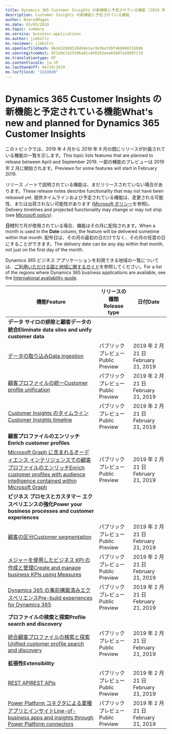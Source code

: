```yaml
---
title: Dynamics 365 Customer Insights の新機能と予定されている機能 (2019 年 4 月)
description: Customer Insights の新機能と予定されている機能
author: NimrodMagen
ms.date: 03/03/2019
ms.topic: summary
ms.service: business-applications
ms.author: jimholtz
ms.reviewer: jimholtz
ms.openlocfilehash: 66de52b085104b8e1ac9b36afd9f4bd96071bb96
ms.sourcegitcommit: 921dde7a25596a81c049162eee650d7a2009f17d
ms.translationtype: HT
ms.contentlocale: ja-JP
ms.lasthandoff: 04/29/2019
ms.locfileid: "1224930"
---
```

# <a name="whats-new-and-planned-for-dynamics-365-customer-insights"></a><span data-ttu-id="7135b-103">Dynamics 365 Customer Insights の新機能と予定されている機能</span><span class="sxs-lookup"><span data-stu-id="7135b-103">What's new and planned for Dynamics 365 Customer Insights</span></span>  

<span data-ttu-id="7135b-104">このトピックでは、2019 年 4 月から 2019 年 9 月の間にリリースが計画されている機能の一覧を示します。</span><span class="sxs-lookup"><span data-stu-id="7135b-104">This topic lists features that are planned to release between April and September 2019.</span></span> <span data-ttu-id="7135b-105">一部の機能のプレビューは 2019 年 2 月に開始されます。</span><span class="sxs-lookup"><span data-stu-id="7135b-105">Previews for some features will start in February 2019.</span></span>

<span data-ttu-id="7135b-106">リリース ノートで説明されている機能は、まだリリースされていない場合があります。</span><span class="sxs-lookup"><span data-stu-id="7135b-106">These release notes describe functionality that may not have been released yet.</span></span> <span data-ttu-id="7135b-107">提供タイムラインおよび予定されている機能は、変更される可能性、または出荷されない可能性があります ([Microsoft ポリシー](https://go.microsoft.com/fwlink/p/?linkid=2007332)を参照)。</span><span class="sxs-lookup"><span data-stu-id="7135b-107">Delivery timelines and projected functionality may change or may not ship (see [Microsoft policy](https://go.microsoft.com/fwlink/p/?linkid=2007332)).</span></span>

<span data-ttu-id="7135b-108">**日付**列で月が使用されている場合、機能はその月に配信されます。</span><span class="sxs-lookup"><span data-stu-id="7135b-108">When a month is used in the **Date** column, the feature will be delivered sometime within that month.</span></span> <span data-ttu-id="7135b-109">配布日は、その月の最初の日だけでなく、その月の任意の日にすることができます。</span><span class="sxs-lookup"><span data-stu-id="7135b-109">The delivery date can be any day within that month, not just on the first day of the month.</span></span>

<span data-ttu-id="7135b-110">Dynamics 365 ビジネス アプリケーションを利用できる地域の一覧については、[ご利用いただける国と地域に関するガイド](https://aka.ms/dynamics_365_international_availability_deck)を参照してください。</span><span class="sxs-lookup"><span data-stu-id="7135b-110">For a list of the regions where Dynamics 365 business applications are available, see the [International availability guide](https://aka.ms/dynamics_365_international_availability_deck).</span></span> 


| <span data-ttu-id="7135b-111">機能</span><span class="sxs-lookup"><span data-stu-id="7135b-111">Feature</span></span>   | <span data-ttu-id="7135b-112">リリースの種類</span><span class="sxs-lookup"><span data-stu-id="7135b-112">Release type</span></span> | <span data-ttu-id="7135b-113">日付</span><span class="sxs-lookup"><span data-stu-id="7135b-113">Date</span></span> |
|-----------|---------|----------------------|
| <span data-ttu-id="7135b-114">**データ サイロの排除と顧客データの統合**</span><span class="sxs-lookup"><span data-stu-id="7135b-114">**Eliminate data silos and unify customer data**</span></span>      |    |             |
| [<span data-ttu-id="7135b-115">データの取り込み</span><span class="sxs-lookup"><span data-stu-id="7135b-115">Data ingestion</span></span>](eliminate-data-silos.md#data-ingestion)       | <span data-ttu-id="7135b-116">パブリック プレビュー</span><span class="sxs-lookup"><span data-stu-id="7135b-116">Public Preview</span></span>   | <span data-ttu-id="7135b-117">2019 年 2 月 21 日</span><span class="sxs-lookup"><span data-stu-id="7135b-117">February 21, 2019</span></span>            |
| [<span data-ttu-id="7135b-118">顧客プロファイルの統一</span><span class="sxs-lookup"><span data-stu-id="7135b-118">Customer profile unification</span></span>](eliminate-data-silos.md#customer-profile-unification)   | <span data-ttu-id="7135b-119">パブリック プレビュー</span><span class="sxs-lookup"><span data-stu-id="7135b-119">Public Preview</span></span>   | <span data-ttu-id="7135b-120">2019 年 2 月 21 日</span><span class="sxs-lookup"><span data-stu-id="7135b-120">February 21, 2019</span></span>            |
| [<span data-ttu-id="7135b-121">Customer Insights のタイムライン</span><span class="sxs-lookup"><span data-stu-id="7135b-121">Customer Insights timeline</span></span>](eliminate-data-silos.md#customer-insights-timeline)  | <span data-ttu-id="7135b-122">パブリック プレビュー</span><span class="sxs-lookup"><span data-stu-id="7135b-122">Public Preview</span></span>   | <span data-ttu-id="7135b-123">2019 年 2 月 21 日</span><span class="sxs-lookup"><span data-stu-id="7135b-123">February 21, 2019</span></span>            |
| <span data-ttu-id="7135b-124">**顧客プロファイルのエンリッチ**</span><span class="sxs-lookup"><span data-stu-id="7135b-124">**Enrich customer profiles**</span></span>|  |   |
| [<span data-ttu-id="7135b-125">Microsoft Graph に含まれるオーディエンス インテリジェンスでの顧客プロファイルのエンリッチ</span><span class="sxs-lookup"><span data-stu-id="7135b-125">Enrich customer profiles with audience intelligence contained within Microsoft Graph</span></span>](enrich-customer-profiles.md#enrich-customer-profiles-with-audience-intelligence-contained-within-microsoft-graph) | <span data-ttu-id="7135b-126">パブリック プレビュー</span><span class="sxs-lookup"><span data-stu-id="7135b-126">Public Preview</span></span>   | <span data-ttu-id="7135b-127">2019 年 2 月 21 日</span><span class="sxs-lookup"><span data-stu-id="7135b-127">February 21, 2019</span></span>            |
| <span data-ttu-id="7135b-128">**ビジネス プロセスとカスタマー エクスペリエンスの強化**</span><span class="sxs-lookup"><span data-stu-id="7135b-128">**Power your business processes and customer experiences**</span></span>          |    |             |
| [<span data-ttu-id="7135b-129">顧客の区分</span><span class="sxs-lookup"><span data-stu-id="7135b-129">Customer segmentation</span></span>](power-business-processes.md#customer-segmentation) | <span data-ttu-id="7135b-130">パブリック プレビュー</span><span class="sxs-lookup"><span data-stu-id="7135b-130">Public Preview</span></span>   | <span data-ttu-id="7135b-131">2019 年 2 月 21 日</span><span class="sxs-lookup"><span data-stu-id="7135b-131">February 21, 2019</span></span>            |
| [<span data-ttu-id="7135b-132">メジャーを使用したビジネス KPI の作成と管理</span><span class="sxs-lookup"><span data-stu-id="7135b-132">Create and manage business KPIs using Measures</span></span>](power-business-processes.md#create-and-manage-business-kpis-using-measures)  | <span data-ttu-id="7135b-133">パブリック プレビュー</span><span class="sxs-lookup"><span data-stu-id="7135b-133">Public Preview</span></span>   | <span data-ttu-id="7135b-134">2019 年 2 月 21 日</span><span class="sxs-lookup"><span data-stu-id="7135b-134">February 21, 2019</span></span>            |
| [<span data-ttu-id="7135b-135">Dynamics 365 の事前構築済みエクスペリエンス</span><span class="sxs-lookup"><span data-stu-id="7135b-135">Pre-build experiences for Dynamics 365</span></span>](power-business-processes.md#pre-build-experiences-for-dynamics-365)| <span data-ttu-id="7135b-136">パブリック プレビュー</span><span class="sxs-lookup"><span data-stu-id="7135b-136">Public Preview</span></span>   | <span data-ttu-id="7135b-137">2019 年 2 月 21 日</span><span class="sxs-lookup"><span data-stu-id="7135b-137">February 21, 2019</span></span>            |
| <span data-ttu-id="7135b-138">**プロファイルの検索と探索**</span><span class="sxs-lookup"><span data-stu-id="7135b-138">**Profile search and discovery**</span></span> |  |          |
| [<span data-ttu-id="7135b-139">統合顧客プロファイルの検索と探索</span><span class="sxs-lookup"><span data-stu-id="7135b-139">Unified customer profile search and discovery</span></span>](profile-search-discovery.md) |<span data-ttu-id="7135b-140">パブリック プレビュー</span><span class="sxs-lookup"><span data-stu-id="7135b-140">Public Preview</span></span>   | <span data-ttu-id="7135b-141">2019 年 2 月 21 日</span><span class="sxs-lookup"><span data-stu-id="7135b-141">February 21, 2019</span></span>            |
| <span data-ttu-id="7135b-142">**拡張性**</span><span class="sxs-lookup"><span data-stu-id="7135b-142">**Extensibility**</span></span>             |    |              |
| [<span data-ttu-id="7135b-143">REST API</span><span class="sxs-lookup"><span data-stu-id="7135b-143">REST APIs</span></span>](extensibility.md#rest-apis)  | <span data-ttu-id="7135b-144">パブリック プレビュー</span><span class="sxs-lookup"><span data-stu-id="7135b-144">Public Preview</span></span>   | <span data-ttu-id="7135b-145">2019 年 2 月 21 日</span><span class="sxs-lookup"><span data-stu-id="7135b-145">February 21, 2019</span></span>            |
| [<span data-ttu-id="7135b-146">Power Platform コネクタによる業種アプリとインサイト</span><span class="sxs-lookup"><span data-stu-id="7135b-146">Line-of-business apps and insights through Power Platform connectors</span></span>](extensibility.md#line-of-business-apps-and-insights-through-power-platform-connectors)|  <span data-ttu-id="7135b-147">パブリック プレビュー</span><span class="sxs-lookup"><span data-stu-id="7135b-147">Public Preview</span></span>   | <span data-ttu-id="7135b-148">2019 年 2 月 21 日</span><span class="sxs-lookup"><span data-stu-id="7135b-148">February 21, 2019</span></span>            |


